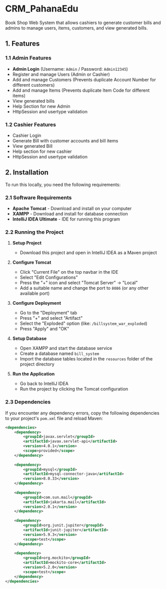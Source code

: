 # CRM_PahanaEdu

Book Shop Web System that allows cashiers to generate customer bills and admins to manage users, items, customers, and view generated bills.

## 1. Features

### 1.1 Admin Features
- **Admin Login** (Username: `Admin` / Password: `Admin12345`)
- Register and manage Users (Admin or Cashier)
- Add and manage Customers (Prevents duplicate Account Number for different customers)
- Add and manage Items (Prevents duplicate Item Code for different items)
- View generated bills
- Help Section for new Admin
- HttpSession and usertype validation

### 1.2 Cashier Features
- Cashier Login
- Generate Bill with customer accounts and bill items
- View generated Bill
- Help section for new cashier
- HttpSession and usertype validation

## 2. Installation

To run this locally, you need the following requirements:

### 2.1 Software Requirements
- **Apache Tomcat** - Download and install on your computer
- **XAMPP** - Download and install for database connection
- **IntelliJ IDEA Ultimate** - IDE for running this program

### 2.2 Running the Project

1. **Setup Project**
   - Download this project and open in IntelliJ IDEA as a Maven project
   
2. **Configure Tomcat**
   - Click "Current File" on the top navbar in the IDE
   - Select "Edit Configurations"
   - Press the "+" icon and select "Tomcat Server" → "Local"
   - Add a suitable name and change the port to `8086` (or any other available port)
   
3. **Configure Deployment**
   - Go to the "Deployment" tab
   - Press "+" and select "Artifact"
   - Select the "Exploded" option (like: `/billsystem_war_exploded`)
   - Press "Apply" and "OK"

4. **Setup Database**
   - Open XAMPP and start the database service
   - Create a database named `bill_system`
   - Import the database tables located in the `resources` folder of the project directory

5. **Run the Application**
   - Go back to IntelliJ IDEA
   - Run the project by clicking the Tomcat configuration

### 2.3 Dependencies

If you encounter any dependency errors, copy the following dependencies to your project's `pom.xml` file and reload Maven:

```xml
<dependencies>
    <dependency>
        <groupId>javax.servlet</groupId>
        <artifactId>javax.servlet-api</artifactId>
        <version>4.0.1</version>
        <scope>provided</scope>
    </dependency>
    
    <dependency>
        <groupId>mysql</groupId>
        <artifactId>mysql-connector-java</artifactId>
        <version>8.0.33</version> 
    </dependency>
    
    <dependency>
        <groupId>com.sun.mail</groupId>
        <artifactId>jakarta.mail</artifactId>
        <version>2.0.1</version>
    </dependency>
    
    <dependency>
        <groupId>org.junit.jupiter</groupId>
        <artifactId>junit-jupiter</artifactId>
        <version>5.9.3</version>
        <scope>test</scope>
    </dependency>
    
    <dependency>
        <groupId>org.mockito</groupId>
        <artifactId>mockito-core</artifactId>
        <version>5.2.0</version>
        <scope>test</scope>
    </dependency>
</dependencies>
```



